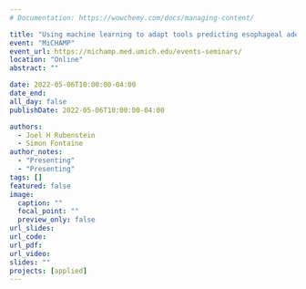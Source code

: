 ```yaml
---
# Documentation: https://wowchemy.com/docs/managing-content/

title: "Using machine learning to adapt tools predicting esophageal adenocarcinoma for use with electronic medical data"
event: "MiCHAMP"
event_url: https://michamp.med.umich.edu/events-seminars/
location: "Online"
abstract: ""

date: 2022-05-06T10:00:00-04:00
date_end:  
all_day: false
publishDate: 2022-05-06T10:00:00-04:00

authors: 
  - Joel H Rubenstein
  - Simon Fontaine
author_notes:
  - "Presenting"
  - "Presenting"
tags: []
featured: false
image:
  caption: ""
  focal_point: ""
  preview_only: false
url_slides: 
url_code:
url_pdf:
url_video:
slides: ""
projects: [applied]
---
```



